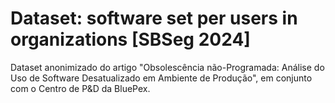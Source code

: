 # Dataset: software set per users in organizations [SBSeg 2024]



Dataset anonimizado do artigo "Obsolescência não-Programada: Análise do Uso de Software Desatualizado em Ambiente de Produção", em conjunto com o Centro de P&amp;D da BluePex.


